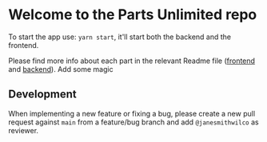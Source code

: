 # Welcome to the Parts Unlimited repo

To start the app use: `yarn start`, it'll start both the backend and the frontend.

Please find more info about each part in the relevant Readme file ([frontend](frontend/readme.md) and [backend](backend/README.md)).
Add some magic

## Development

When implementing a new feature or fixing a bug, please create a new pull request against `main` from a feature/bug branch and add `@janesmithwilco` as reviewer.
